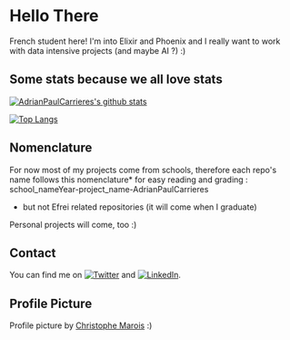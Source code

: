# Hello There

French student here! I'm into Elixir and Phoenix and I really want to work with data intensive projects (and maybe AI ?) :)

## Some stats because we all love stats

[![AdrianPaulCarrieres's github stats](https://github-readme-stats.vercel.app/api?username=adrianpaulcarrieres&count_private=true&show_icons=true)](https://github.com/anuraghazra/github-readme-stats)

[![Top Langs](https://github-readme-stats.vercel.app/api/top-langs/?username=adrianpaulcarrieres&layout=compact)](https://github.com/anuraghazra/github-readme-stats)

## Nomenclature
For now most of my projects come from schools, therefore each repo's name follows this nomenclature* for easy reading and grading :
school_nameYear-project_name-AdrianPaulCarrieres

* but not Efrei related repositories (it will come when I graduate)

Personal projects will come, too :)

## Contact

<!-- Actual text -->

You can find me on [![Twitter][1.2]][1] and [![LinkedIn][2.2]][2].

<!-- Icons -->

[1.2]: http://i.imgur.com/wWzX9uB.png (twitter icon without padding)
[2.2]: https://raw.githubusercontent.com/MartinHeinz/MartinHeinz/master/linkedin-3-16.png (LinkedIn icon without padding)

<!-- Links to your social media accounts -->

[1]: https://twitter.com/AdrianCarrieres
[2]: https://www.linkedin.com/in/adrian-paul-carrières-7b34b2187/

## Profile Picture

Profile picture by [Christophe Marois](https://www.artstation.com/qaqelol) :)

